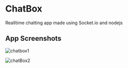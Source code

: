 # ChatBox

Realltime chatting app made using Socket.io and nodejs

## App Screenshots

![chatbox1](https://user-images.githubusercontent.com/71275600/150780243-81a12c59-5851-497a-b4a9-e56286516d16.PNG)

![chatBox2](https://user-images.githubusercontent.com/71275600/150780341-390200ac-3503-4942-becf-72e21e158c92.PNG)
